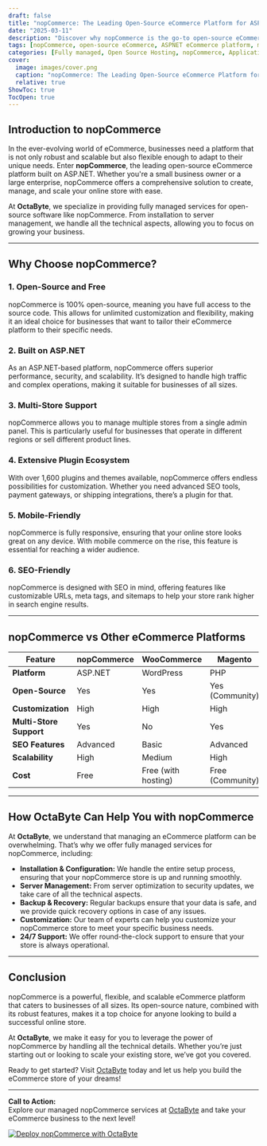 ```yaml
---
draft: false
title: "nopCommerce: The Leading Open-Source eCommerce Platform for ASP.NET"
date: "2025-03-11"
description: "Discover why nopCommerce is the go-to open-source eCommerce platform for ASP.NET. Learn about its features, benefits, and how it compares to other eCommerce solutions. Perfect for businesses looking for a scalable, customizable, and fully managed eCommerce solution."
tags: [nopCommerce, open-source eCommerce, ASPNET eCommerce platform, managed eCommerce services, nopCommerce vs WooCommerce, nopCommerce vs Magento, scalable eCommerce solutions, customizable eCommerce platform, OctaByte managed services]
categories: [Fully managed, Open Source Hosting, nopCommerce, Applications, E Commerce]
cover:
  image: images/cover.png
  caption: "nopCommerce: The Leading Open-Source eCommerce Platform for ASP.NET"
  relative: true
ShowToc: true
TocOpen: true
---
```



## Introduction to nopCommerce

In the ever-evolving world of eCommerce, businesses need a platform that is not only robust and scalable but also flexible enough to adapt to their unique needs. Enter **nopCommerce**, the leading open-source eCommerce platform built on ASP.NET. Whether you're a small business owner or a large enterprise, nopCommerce offers a comprehensive solution to create, manage, and scale your online store with ease.

At **OctaByte**, we specialize in providing fully managed services for open-source software like nopCommerce. From installation to server management, we handle all the technical aspects, allowing you to focus on growing your business.

---

## Why Choose nopCommerce?

### 1. **Open-Source and Free**
nopCommerce is 100% open-source, meaning you have full access to the source code. This allows for unlimited customization and flexibility, making it an ideal choice for businesses that want to tailor their eCommerce platform to their specific needs.

### 2. **Built on ASP.NET**
As an ASP.NET-based platform, nopCommerce offers superior performance, security, and scalability. It’s designed to handle high traffic and complex operations, making it suitable for businesses of all sizes.

### 3. **Multi-Store Support**
nopCommerce allows you to manage multiple stores from a single admin panel. This is particularly useful for businesses that operate in different regions or sell different product lines.

### 4. **Extensive Plugin Ecosystem**
With over 1,600 plugins and themes available, nopCommerce offers endless possibilities for customization. Whether you need advanced SEO tools, payment gateways, or shipping integrations, there’s a plugin for that.

### 5. **Mobile-Friendly**
nopCommerce is fully responsive, ensuring that your online store looks great on any device. With mobile commerce on the rise, this feature is essential for reaching a wider audience.

### 6. **SEO-Friendly**
nopCommerce is designed with SEO in mind, offering features like customizable URLs, meta tags, and sitemaps to help your store rank higher in search engine results.

---

## nopCommerce vs Other eCommerce Platforms

| Feature                | nopCommerce          | WooCommerce         | Magento             | Shopify             |
|------------------------|----------------------|---------------------|---------------------|---------------------|
| **Platform**           | ASP.NET              | WordPress           | PHP                 | SaaS                |
| **Open-Source**        | Yes                  | Yes                 | Yes (Community)     | No                  |
| **Customization**      | High                 | High                | High                | Limited             |
| **Multi-Store Support**| Yes                  | No                  | Yes                 | Yes                 |
| **SEO Features**       | Advanced             | Basic               | Advanced            | Basic               |
| **Scalability**        | High                 | Medium              | High                | Medium              |
| **Cost**               | Free                 | Free (with hosting) | Free (Community)    | Subscription-based  |

---

## How OctaByte Can Help You with nopCommerce

At **OctaByte**, we understand that managing an eCommerce platform can be overwhelming. That’s why we offer fully managed services for nopCommerce, including:

- **Installation & Configuration:** We handle the entire setup process, ensuring that your nopCommerce store is up and running smoothly.
- **Server Management:** From server optimization to security updates, we take care of all the technical aspects.
- **Backup & Recovery:** Regular backups ensure that your data is safe, and we provide quick recovery options in case of any issues.
- **Customization:** Our team of experts can help you customize your nopCommerce store to meet your specific business needs.
- **24/7 Support:** We offer round-the-clock support to ensure that your store is always operational.

---

## Conclusion

nopCommerce is a powerful, flexible, and scalable eCommerce platform that caters to businesses of all sizes. Its open-source nature, combined with its robust features, makes it a top choice for anyone looking to build a successful online store.

At **OctaByte**, we make it easy for you to leverage the power of nopCommerce by handling all the technical details. Whether you’re just starting out or looking to scale your existing store, we’ve got you covered.

Ready to get started? Visit [OctaByte](https://octabyte.io) today and let us help you build the eCommerce store of your dreams!

---

**Call to Action:**  
Explore our managed nopCommerce services at [OctaByte](https://octabyte.io) and take your eCommerce business to the next level!

[![Deploy nopCommerce with OctaByte](/images/deploy-on-octabyte.png)](https://octabyte.io/fully-managed-open-source-services/applications/e-commerce/nopcommerce)
